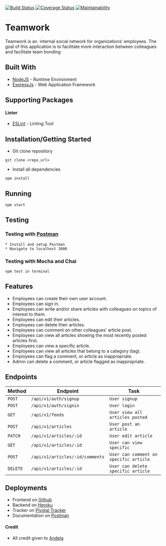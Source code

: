 
[![Build Status](https://travis-ci.org/banobepascal/teamwork.svg?branch=develop)](https://travis-ci.org/banobepascal/teamwork)
[![Coverage Status](https://coveralls.io/repos/github/banobepascal/teamwork/badge.svg)](https://coveralls.io/github/banobepascal/teamwork)
[![Maintainability](https://api.codeclimate.com/v1/badges/86ae0e9e83da59c9f077/maintainability)](https://codeclimate.com/github/banobepascal/teamwork/maintainability)


# Teamwork
Teamwork is an ​ internal social network for organizations’ employees. The goal of this
application is to facilitate more interaction between colleagues and facilitate team bonding

## Built With

* [NodeJS](https://nodejs.org/) - Runtime Environment
* [ExpressJs](https://expressjs.com/) - Web Application Framework


## Supporting Packages
#### Linter

* [ESLint](https://eslint.org/) - Linting Tool

## Installation/Getting Started
* Git clone repository
``` 
git clone <repo_url>
```

* Install all dependencies
```
npm install
```
## Running
```
npm start
```

## Testing

### Testing with [Postman](www.postman.com)
```
* Install and setup Postman 
* Navigate to localhost 3000 
```

### Testing with Mocha and Chai
```
npm test in terminal
```
## Features
* Employees can create their own user account.
* Employees can sign in.
* Employees can write and/or share articles with colleagues on topics of interest to them.
* Employees can edit their articles.
* Employees can delete their articles.
* Employees can comment on other colleagues' article post.
* Employees can view all articles showing the most recently posted articles first.
* Employees can view a specific article.
* Employees can view all articles that belong to a category (tag).
* Employees can flag a comment, or article as inappropriate.
* Admin can delete a comment, or article flagged as inappropriate.

## Endpoints
|  Method  |  Endpoint  |  Task  |
|  --- |  --- |  ---  |
|  `POST`  |  `/api/v1/auth/signup`  |  `User signup`  |
|  `POST`  |  `/api/v1/auth/signin`  |  `User login`  |
|  `GET`  |  `/api/v1/feeds`  |  `User view all articles posted`  |
|  `POST`  |  `/api/v1/articles`  |  `User post an article`  |
|  `PATCH`  |  `/api/v1/articles/:id`  |  `User edit article`  |
|  `GET`  |  `/api/v1/articles/:id`  |  `User can view specific`  |
|  `POST`  |  `/api/v1/articles/:id/comments`  |  `User can comment on specific article`  |
|  `DELETE`  |  `/api/v1/articles/:id`  |  `User can delete specific article`  |

## Deployments
* Frontend on [Github](https://banobepascal.github.io/teamwork/ui/)
* Backend on [Heroku](https://teamwork-pascal.herokuapp.com/)
* Tracker on [Pivotal Tracker](https://www.pivotaltracker.com/n/projects/2395736)
* Documentation on [Postman](https://documenter.getpostman.com/view/8823206/SVn2NbR1)

#### Credit
* All credit given to [Andela](https://andela.com)

